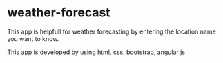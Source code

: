 # weather-forecast
This app is helpfull for weather forecasting by entering the location name you want to know.

This app is developed by using html, css, bootstrap, angular js
